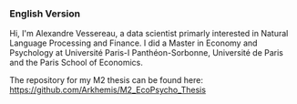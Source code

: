 ### English Version

Hi, I'm Alexandre Vessereau, a data scientist primarly interested in Natural Language Processing and Finance.
I did a Master in Economy and Psychology at Université Paris-I Panthéon-Sorbonne, Université de Paris and the Paris School of Economics.

The repository for my M2 thesis can be found here: https://github.com/Arkhemis/M2_EcoPsycho_Thesis
